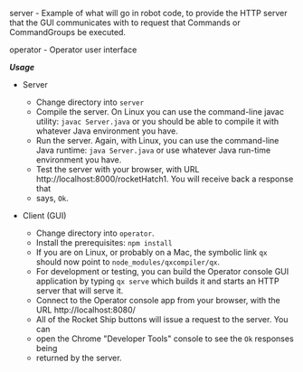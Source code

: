 server -
  Example of what will go in robot code, to provide the HTTP server that the
  GUI communicates with to request that Commands or CommandGroups be executed.

operator -
  Operator user interface

***Usage***
* Server
  * Change directory into `server`
  * Compile the server. On Linux you can use the command-line javac utility:
    `javac Server.java` or you should be able to compile it with whatever Java
    environment you have.
  * Run the server. Again, with Linux, you can use the command-line Java
    runtime: `java Server.java` or use whatever Java run-time environment you
    have.
  * Test the server with your browser, with URL
    http://localhost:8000/rocketHatch1. You will receive back a response that
  * says, `Ok`.

* Client (GUI)
  * Change directory into `operator`.
  * Install the prerequisites: `npm install`
  * If you are on Linux, or probably on a Mac, the symbolic link `qx` should
    now point to `node_modules/qxcompiler/qx`.
  * For development or testing, you can build the Operator console GUI
    application by typing `qx serve` which builds it and starts an HTTP server
    that will serve it.
  * Connect to the Operator console app from your browser, with the URL
    http://localhost:8080/
  * All of the Rocket Ship buttons will issue a request to the server. You can
  * open the Chrome "Developer Tools" console to see the `Ok` responses being
  * returned by the server.
